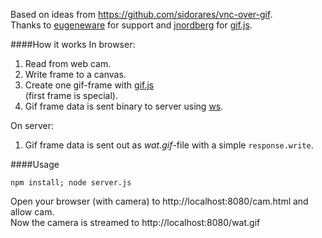 Based on ideas from https://github.com/sidorares/vnc-over-gif.  
Thanks to [eugeneware](https://github.com/eugeneware) for support and 
[jnordberg](https://github.com/jnordberg) for [gif.js](http://jnordberg.github.io/gif.js/).


####How it works
In browser:
  1. Read from web cam.
  2. Write frame to a canvas.
  3. Create one gif-frame with [gif.js](http://jnordberg.github.io/gif.js/)  
     (first frame is special).
  4. Gif frame data is sent binary to server using [ws](https://github.com/einaros/ws).

On server:
  1. Gif frame data is sent out as _wat.gif_-file with a simple `response.write`.

####Usage

    npm install; node server.js
    
Open your browser (with camera) to http://localhost:8080/cam.html and allow cam.  
Now the camera is streamed to http://localhost:8080/wat.gif

